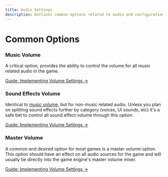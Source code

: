 ```yaml
---
title: Audio Settings
description: Outlines common options related to audio and configuration around audio.
---
```


# Common Options

### Music Volume

A critical option, provides the ability to control the volume for all music related audio in the game. 

[Guide: Implementing Volume Settings &rarr;](/guides/implementing-volume-settings)


### Sound Effects Volume

Identical to [music volume](#music-volume), but for non-music related audio. Unless you plan on splitting sound effects further by category (voices, UI sounds, etc) it's a safe bet to control all sound effect volume through this option. 

[Guide: Implementing Volume Settings &rarr;](/guides/implementing-volume-settings)


### Master Volume

A common and desired option for most games is a master volume option. This option should have an effect on all audio sources for the game and will usually tie directly into the game engine's master volume mixer.

[Guide: Implementing Volume Settings &rarr;](/guides/implementing-volume-settings)
